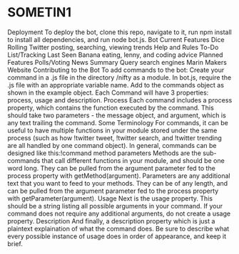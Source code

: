 # SOMETIN1
Deployment  To deploy the bot, clone this repo, navigate to it, run npm install to install all dependencies, and run node bot.js.  Bot Current Features      Dice Rolling     Twitter posting, searching, viewing trends     Help and Rules     To-Do List/Tracking     Last Seen     Banana eating, lenny, and coding advice  Planned Features      Polls/Voting     News Summary     Query search engines     Marin Makers Website  Contributing to the Bot  To add commands to the bot:      Create your command in a .js file in the directory /nifty as a module.     In bot.js, require the .js file with an appropriate variable name.     Add to the commands object as shown in the example object.  Each Command will have 3 properties: process, usage and description. Process  Each command includes a process property, which contains the function executed by the command. This should take two parameters - the message object, and argument, which is any text trailing the command. Some Terminology  For commands, it can be useful to have multiple functions in your module stored under the same process (such as how !twitter tweet, !twitter search, and !twitter trending are all handled by one command object).  In general, commands can be designed like this:!command method parameters  Methods are the sub-commands that call different functions in your module, and should be one word long. They can be pulled from the argument parameter fed to the process property with getMethod(argument).  Parameters are any additional text that you want to feed to your methods. They can be of any length, and can be pulled from the argument parameter fed to the process property with getParameter(argument). Usage  Next is the usage property. This should be a string listing all possible arguments in your command.  If your command does not require any additional arguments, do not create a usage property. Description  And finally, a description property which is just a plaintext explaination of what the command does.  Be sure to describe what every possible instance of usage does in order of appearance, and keep it brief.
